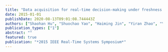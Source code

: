 ```yaml
---
title: "Data acquisition for real-time decision-making under freshness constraints"
date: 2015-01-01
publishDate: 2020-08-13T09:01:08.744443Z
authors: ["Shaohan Hu", "Shuochao Yao", "Haiming Jin", "Yiran Zhao", "Yitao Hu", "Xiaochen Liu", "Nooreddin Naghibolhosseini", "Shen Li", "Akash Kapoor", "William Dron", " others"]
publication_types: ["1"]
abstract: ""
featured: true
publication: "*2015 IEEE Real-Time Systems Symposium*"
---
```


